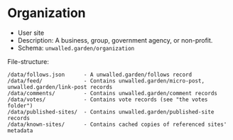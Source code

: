 # Organization

 - User site
 - Description: A business, group, government agency, or non-profit.
 - Schema: `unwalled.garden/organization`

File-structure:

```
/data/follows.json      - A unwalled.garden/follows record
/data/feed/             - Contains unwalled.garden/micro-post, unwalled.garden/link-post records
/data/comments/         - Contains unwalled.garden/comment records
/data/votes/            - Contains vote records (see "the votes folder")
/data/published-sites/  - Contains unwalled.garden/published-site records
/data/known-sites/      - Contains cached copies of referenced sites' metadata
```
